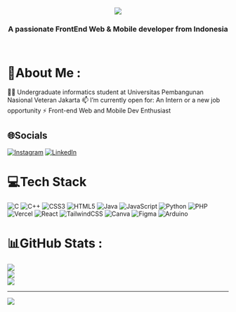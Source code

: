 <h1 align="center">
    <img src="https://readme-typing-svg.herokuapp.com/?font=Righteous&size=35&center=true&vCenter=true&width=500&height=70&duration=4000&lines=Hi+There!+👋;+I'm+Azriel+Dwi+Mahendra!;" />
</h1>

<h3 align="center">A passionate FrontEnd Web & Mobile developer from Indonesia</h3>

<br/>

# 💫About Me :
👨‍💻 Undergraduate informatics student at Universitas Pembangunan Nasional Veteran Jakarta
📫 I’m currently open for: An Intern or a new job opportunity
⚡ Front-end Web and Mobile Dev Enthusiast

## 🌐Socials
[![Instagram](https://img.shields.io/badge/Instagram-%23E4405F.svg?logo=Instagram&logoColor=white)](https://instagram.com/azrieldwim) [![LinkedIn](https://img.shields.io/badge/LinkedIn-%230077B5.svg?logo=linkedin&logoColor=white)](https://linkedin.com/in/azrieldwim) 

# 💻Tech Stack
![C](https://img.shields.io/badge/c-%2300599C.svg?style=flat&logo=c&logoColor=white) ![C++](https://img.shields.io/badge/c++-%2300599C.svg?style=flat&logo=c%2B%2B&logoColor=white) ![CSS3](https://img.shields.io/badge/css3-%231572B6.svg?style=flat&logo=css3&logoColor=white) ![HTML5](https://img.shields.io/badge/html5-%23E34F26.svg?style=flat&logo=html5&logoColor=white) ![Java](https://img.shields.io/badge/java-%23ED8B00.svg?style=flat&logo=java&logoColor=white) ![JavaScript](https://img.shields.io/badge/javascript-%23323330.svg?style=flat&logo=javascript&logoColor=%23F7DF1E) ![Python](https://img.shields.io/badge/python-3670A0?style=flat&logo=python&logoColor=ffdd54) ![PHP](https://img.shields.io/badge/php-%23777BB4.svg?style=flat&logo=php&logoColor=white) ![Vercel](https://img.shields.io/badge/vercel-%23000000.svg?style=flat&logo=vercel&logoColor=white) ![React](https://img.shields.io/badge/react-%2320232a.svg?style=flat&logo=react&logoColor=%2361DAFB) ![TailwindCSS](https://img.shields.io/badge/tailwindcss-%2338B2AC.svg?style=flat&logo=tailwind-css&logoColor=white) ![Canva](https://img.shields.io/badge/Canva-%2300C4CC.svg?style=flat&logo=Canva&logoColor=white) 	![Figma](https://img.shields.io/badge/figma-%23F24E1E.svg?style=flat&logo=figma&logoColor=white) ![Arduino](https://img.shields.io/badge/-Arduino-00979D?style=flat&logo=Arduino&logoColor=white)
# 📊GitHub Stats :
![](https://github-readme-stats.vercel.app/api?username=azrieldwim&theme=radical&hide_border=false&include_all_commits=true&count_private=true)<br/>
![](https://github-readme-streak-stats.herokuapp.com/?user=azrieldwim&theme=radical&hide_border=false)<br/>
![](https://github-readme-stats.vercel.app/api/top-langs/?username=azrieldwim&theme=radical&hide_border=false&include_all_commits=true&count_private=true&layout=compact)

---
[![](https://visitcount.itsvg.in/api?id=azrieldwim&icon=5&color=0)](https://visitcount.itsvg.in)
